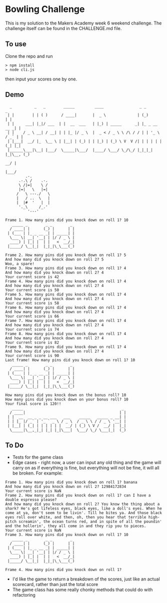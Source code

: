 Bowling Challenge
=================

This is my solution to the Makers Academy week 6 weekend challenge. 
The challenge itself can be found in the CHALLENGE.md file.

## To use

Clone the repo and run
```
> npm install
> node cli.js
```
then input your scores one by one.

## Demo

```
  _          _   _        _____         ____                _ _             _ 
 | |        | | ( )      / ____|       |  _ \              | (_)           | |
 | |     ___| |_|/ ___  | |  __  ___   | |_) | _____      _| |_ _ __   __ _| |
 | |    / _ \ __| / __| | | |_ |/ _ \  |  _ < / _ \ \ /\ / / | | '_ \ / _` | |
 | |___|  __/ |_  \__ \ | |__| | (_) | | |_) | (_) \ V  V /| | | | | | (_| |_|
 |______\___|\__| |___/  \_____|\___/  |____/ \___/ \_/\_/ |_|_|_| |_|\__, (_)
                                                                       __/ |  
                                                                      |___/   
         .-.
      .-.\ /    .-.
      \ /|=|    \ /
      |=|   \   |=|
     /   \ ---./   \
     |   / ..  \   |
     |  |#  '   |  |
      '._\     /_.'
          '---'

Frame 1. How many pins did you knock down on roll 1? 10
   _____ _        _ _        _ 
  / ____| |      (_) |      | |
 | (___ | |_ _ __ _| | _____| |
  \___ \| __| '__| | |/ / _ \ |
  ____) | |_| |  | |   <  __/_|
 |_____/ \__|_|  |_|_|\_\___(_)

Frame 2. How many pins did you knock down on roll 1? 5
And how many did you knock down on roll 2? 5
Woo, a spare!
Frame 3. How many pins did you knock down on roll 1? 4
And how many did you knock down on roll 2? 4
Your current score is 42
Frame 4. How many pins did you knock down on roll 1? 4
And how many did you knock down on roll 2? 4
Your current score is 50
Frame 5. How many pins did you knock down on roll 1? 4
And how many did you knock down on roll 2? 4
Your current score is 58
Frame 6. How many pins did you knock down on roll 1? 4
And how many did you knock down on roll 2? 4
Your current score is 66
Frame 7. How many pins did you knock down on roll 1? 4
And how many did you knock down on roll 2? 4
Your current score is 74
Frame 8. How many pins did you knock down on roll 1? 4
And how many did you knock down on roll 2? 4
Your current score is 82
Frame 9. How many pins did you knock down on roll 1? 4
And how many did you knock down on roll 2? 4
Your current score is 90
Last frame! How many pins did you knock down on roll 1? 10
   _____ _        _ _        _ 
  / ____| |      (_) |      | |
 | (___ | |_ _ __ _| | _____| |
  \___ \| __| '__| | |/ / _ \ |
  ____) | |_| |  | |   <  __/_|
 |_____/ \__|_|  |_|_|\_\___(_)

How many pins did you knock down on the bonus roll? 10
How many pins did you knock down on your bonus roll? 10
Your final score is 120!!
   _____                                            _ 
  / ____|                                          | |
 | |  __  __ _ _ __ ___   ___    _____   _____ _ __| |
 | | |_ |/ _` | '_ ` _ \ / _ \  / _ \ \ / / _ \ '__| |
 | |__| | (_| | | | | | |  __/ | (_) \ V /  __/ |  |_|
  \_____|\__,_|_| |_| |_|\___|  \___/ \_/ \___|_|  (_)
  ```

## To Do

- Tests for the game class
- Edge cases - right now, a user can input any old thing and the game will carry on as if everything is fine, but everything will not be fine, it will all be broken. For example:
```
Frame 1. How many pins did you knock down on roll 1? banana
And how many did you knock down on roll 2? 12984172834
Your current score is NaN
Frame 2. How many pins did you knock down on roll 1? can I have a double espresso please?
And how many did you knock down on roll 2? You know the thing about a shark? He's got lifeless eyes, black eyes, like a doll's eyes. When he come at ya, don't seem to be livin'. Till he bites ya. And those black eyes roll over white, and then, oh, then you hear that terrible high-pitch screamin', the ocean turns red, and in spite of all the poundin' and the hollerin', they all come in and they rip you to pieces.
Your current score is NaN
Frame 3. How many pins did you knock down on roll 1? 10
   _____ _        _ _        _ 
  / ____| |      (_) |      | |
 | (___ | |_ _ __ _| | _____| |
  \___ \| __| '__| | |/ / _ \ |
  ____) | |_| |  | |   <  __/_|
 |_____/ \__|_|  |_|_|\_\___(_)

Frame 4. How many pins did you knock down on roll 1?
```
- I'd like the game to return a breakdown of the scores, just like an actual scorecard, rather than just the total score
- The game class has some really chonky methods that could do with refactoring